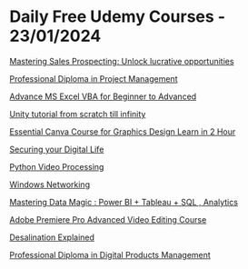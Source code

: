 # Daily Free Udemy Courses - 23/01/2024

[Mastering Sales Prospecting: Unlock lucrative opportunities](https://www.udemy.com/course/mastering-sales-prospecting-unlock-lucrative-opportunities/?couponCode=3188A50E8CB44620A4BA)
[Professional Diploma in Project Management](https://www.udemy.com/course/project-managers/?couponCode=343955DCEFB795111EE2)
[Advance MS Excel VBA for Beginner to Advanced](https://www.udemy.com/course/advance-ms-excel-vba-for-beginner-to-advanced/?couponCode=71E5BCAB0F4BC96189FD)
[Unity tutorial from scratch till infinity](https://www.udemy.com/course/unity-tutorial-from-scratch-till-infinity/?couponCode=7F3272AA279E516E7327)
[Essential Canva Course for Graphics Design Learn in 2 Hour](https://www.udemy.com/course/essential-canva-course-for-graphics-design-learn-in-2-hour/?couponCode=6CBC6AE680F9C45CCE05)
[Securing your Digital Life](https://www.udemy.com/course/securing-your-digital-life/?couponCode=22SOFAR)
[Python Video Processing](https://www.udemy.com/course/python-video-processing/?couponCode=22SOFAR)
[Windows Networking](https://www.udemy.com/course/windows-networking/?couponCode=22SOFAR)
[Mastering Data Magic : Power BI + Tableau + SQL , Analytics](https://www.udemy.com/course/mastering-data-magic-power-bi-tableau-analytics/?couponCode=BIJAN24)
[Adobe Premiere Pro Advanced Video Editing Course](https://www.udemy.com/course/adobe-premiere-pro-advanced-video-editing-course/?couponCode=01A85B9CDC88D2EBEAFD)
[Desalination Explained](https://www.udemy.com/course/introduction-to-reverse-osmosis-desalination/?couponCode=E61EADB14956832873E7)
[Professional Diploma in Digital Products Management](https://www.udemy.com/course/digital-product-owner/?couponCode=1D79F35379A27CA8C17B)
